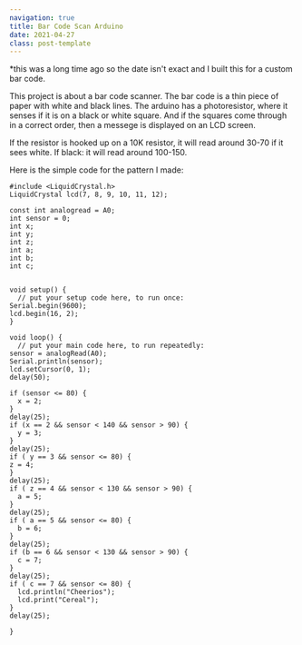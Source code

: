 ```yaml
---
navigation: true
title: Bar Code Scan Arduino
date: 2021-04-27
class: post-template
---
```


*this was a long time ago so the date isn't exact and I built this for a custom bar code.

This project is about a bar code scanner. The bar code is a thin piece of paper with white and black lines. The arduino has a photoresistor, where 
it senses if it is on a black or white square. And if the squares come through in a correct order, then a messege is displayed on an LCD screen. 

If the resistor is hooked up on a 10K resistor, it will read around 30-70 if it sees white. If black: it will read around 100-150.

Here is the simple code for the pattern I made:


```
#include <LiquidCrystal.h>
LiquidCrystal lcd(7, 8, 9, 10, 11, 12);

const int analogread = A0;
int sensor = 0;
int x;
int y;
int z;
int a;
int b;
int c;


void setup() {
  // put your setup code here, to run once:
Serial.begin(9600);
lcd.begin(16, 2);
}

void loop() {
  // put your main code here, to run repeatedly:
sensor = analogRead(A0);
Serial.println(sensor);
lcd.setCursor(0, 1);
delay(50);

if (sensor <= 80) {
  x = 2;
}
delay(25);
if (x == 2 && sensor < 140 && sensor > 90) {
  y = 3;
}
delay(25);
if ( y == 3 && sensor <= 80) {
z = 4;  
}
delay(25);
if ( z == 4 && sensor < 130 && sensor > 90) {
  a = 5;
}
delay(25);
if ( a == 5 && sensor <= 80) {
  b = 6;
}
delay(25);
if (b == 6 && sensor < 130 && sensor > 90) {
  c = 7;
}
delay(25);
if ( c == 7 && sensor <= 80) {
  lcd.println("Cheerios");
  lcd.print("Cereal");
}
delay(25);

}
```
